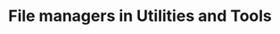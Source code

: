 ---
layout: category
category: file-managers
title: File managers in Utilities and Tools
description: File managers are tools used to organize, view, and manage files and folders on a device or computer.
permalink: /file-managers/
---